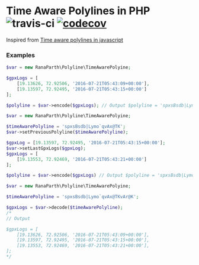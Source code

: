 Time Aware Polylines in PHP ![travis-ci](https://travis-ci.org/ranaparth/time-aware-polyline-php.svg?branch=master) [![codecov](https://codecov.io/gh/ranaparth/time-aware-polyline-php/branch/master/graph/badge.svg)](https://codecov.io/gh/ranaparth/time-aware-polyline-php)
=========================

Inspired from [Time aware polylines in javascript](https://github.com/hypertrack/time-aware-polyline-js)

### Examples

```php
$var = new RanaParth\Polyline\TimeAwarePolyine;

$gpxLogs = [
    [19.13626, 72.92506, '2016-07-21T05:43:09+00:00'],
    [19.13597, 72.92495, '2016-07-21T05:43:15+00:00']
];

$polyline = $var->encode($gpxLogs); // Output $polyline = 'spxsBsdb|Lymo`qvAx@TK';
```

```php
$var = new RanaParth\Polyline\TimeAwarePolyine;

$timeAwarePolyline = 'spxsBsdb|Lymo`qvAx@TK';
$var->setPreviousPolyline($timeAwarePolyline);

$gpxLog = [19.13597, 72.92495, '2016-07-21T05:43:15+00:00'];
$var->setLastGpxLogs($gpxLog);
$gpxLogs = [
    [19.13553, 72.92469, '2016-07-21T05:43:21+00:00']
];

$polyline = $var->encode($gpxLogs) // Output $polyline = 'spxsBsdb|Lymo`qvAx@TKvAr@K';
```

```php
$var = new RanaParth\Polyline\TimeAwarePolyine;

$timeAwarePolyline = 'spxsBsdb|Lymo`qvAx@TKvAr@K';

$gpxLogs = $var->decode($timeAwarePolyline);
/*
// Output

$gpxLogs = [
    [19.13626, 72.92506, '2016-07-21T05:43:09+00:00'],
    [19.13597, 72.92495, '2016-07-21T05:43:15+00:00'],
    [19.13553, 72.92469, '2016-07-21T05:43:21+00:00'],
];
*/
```
